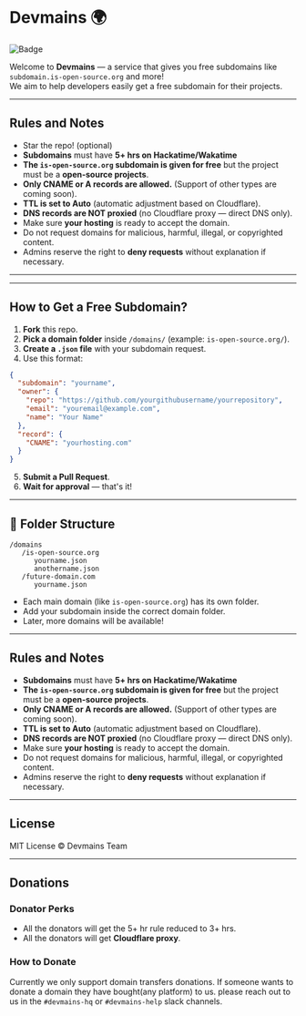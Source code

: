 # Devmains 🌍

![Badge](https://img.shields.io/badge/Devmains-Free_Dev_Subdomains-2ea44f?style=flat-square)

Welcome to **Devmains** — a service that gives you free subdomains like `subdomain.is-open-source.org` and more!  
We aim to help developers easily get a free subdomain for their projects.

---

## Rules and Notes

- Star the repo! (optional)
- **Subdomains** must have **5+ hrs on Hackatime/Wakatime**
- **The `is-open-source.org` subdomain is given for free** but the project must be a **open-source projects**.
- **Only CNAME or A records are allowed.** (Support of other types are coming soon).
- **TTL is set to Auto** (automatic adjustment based on Cloudflare).
- **DNS records are NOT proxied** (no Cloudflare proxy — direct DNS only).
- Make sure **your hosting** is ready to accept the domain.
- Do not request domains for malicious, harmful, illegal, or copyrighted content.
- Admins reserve the right to **deny requests** without explanation if necessary.

---
---

## How to Get a Free Subdomain?

1. **Fork** this repo.
2. **Pick a domain folder** inside `/domains/` (example: `is-open-source.org/`).
3. **Create a `.json` file** with your subdomain request.
4. Use this format:

```json
{
  "subdomain": "yourname",
  "owner": {
    "repo": "https://github.com/yourgithubusername/yourrepository",
    "email": "youremail@example.com",
    "name": "Your Name"
  },
  "record": {
    "CNAME": "yourhosting.com"
  }
}
```

5. **Submit a Pull Request**.
6. **Wait for approval** — that's it!

---

## 📂 Folder Structure

```
/domains
   /is-open-source.org
      yourname.json
      anothername.json
   /future-domain.com
      yourname.json
```

- Each main domain (like `is-open-source.org`) has its own folder.
- Add your subdomain inside the correct domain folder.
- Later, more domains will be available!

---

## Rules and Notes

- **Subdomains** must have **5+ hrs on Hackatime/Wakatime**
- **The `is-open-source.org` subdomain is given for free** but the project must be a **open-source projects**.
- **Only CNAME or A records are allowed.** (Support of other types are coming soon).
- **TTL is set to Auto** (automatic adjustment based on Cloudflare).
- **DNS records are NOT proxied** (no Cloudflare proxy — direct DNS only).
- Make sure **your hosting** is ready to accept the domain.
- Do not request domains for malicious, harmful, illegal, or copyrighted content.
- Admins reserve the right to **deny requests** without explanation if necessary.

---

## License

MIT License © Devmains Team

---
## Donations
### Donator Perks
- All the donators will get the 5+ hr rule reduced to 3+ hrs.
- All the donators will get **Cloudflare proxy**.
### How to Donate
Currently we only support domain transfers donations. If someone wants to donate a domain they have bought(any platform) to us. please reach out to us in the `#devmains-hq` or `#devmains-help` slack channels. 
